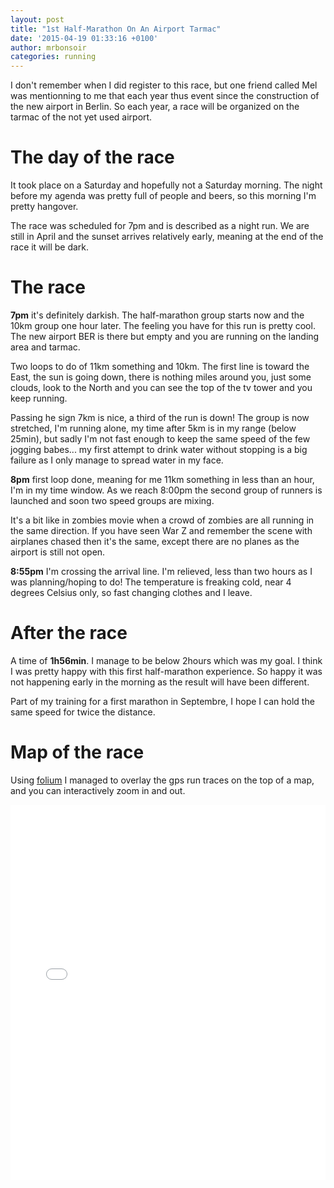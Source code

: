 ```yaml
---
layout: post
title: "1st Half-Marathon On An Airport Tarmac"
date: '2015-04-19 01:33:16 +0100'
author: mrbonsoir
categories: running
---
```


I don't remember when I did register to this race, but one friend called Mel was mentionning to me that each year thus event since the construction of the new airport in Berlin. So each year, a race will be organized on the tarmac of the not yet used airport.

# The day of the race

It took place on a Saturday and hopefully not a Saturday morning. The night before my agenda was pretty full of people and beers, so this morning I'm pretty hangover. 

The race was scheduled for 7pm and is described as a night run. We are still in April and the sunset arrives relatively early, meaning at the end of the race it will be dark.

# The race

**7pm** it's definitely darkish. The half-marathon group starts now and the 10km group one hour later. The feeling you have for this run is pretty cool. The new airport BER is there but empty and you are running on the landing area and tarmac. 

Two loops to do of 11km something and 10km. The first line is toward the East, the sun is going down, there is nothing miles around you, just some clouds, look to the North and you can see the top of the tv tower and you keep running.

Passing he sign 7km is nice, a third of the run is down! The group is now stretched, I'm running alone, my time after 5km is in my range (below 25min), but sadly I'm not fast enough to keep the same speed of the few jogging babes... my first attempt to drink water without stopping is a big failure as I only manage to spread water in my face.

**8pm** first loop done, meaning for me 11km something in less than an hour, I'm in my time window. As we reach 8:00pm the second group of runners is launched and soon two speed groups are mixing.

It's a bit like in zombies movie when a crowd of zombies are all running in the same direction. If you have seen War Z and remember the scene with airplanes chased then it's the same, except there are no planes as the airport is still not open.

**8:55pm** I'm crossing the arrival line. I'm relieved, less than two hours as I was planning/hoping to do! The temperature is freaking cold, near 4 degrees Celsius only, so fast changing clothes and I leave.

# After the race

A time of **1h56min**. I manage to be below 2hours which was my goal. I think I was pretty happy with this first half-marathon experience. So happy it was not happening early in the morning as the result will have been different.

Part of my training for a first marathon in Septembre, I hope I can hold the same speed for twice the distance.

# Map of the race

Using [folium][folium-link] I managed to overlay the gps run traces on the top of a map, and you can interactively zoom in and out.

<iframe src='/data/mapBerlinBER1.html' height="600px" width="100%" style="border:none;"></iframe>

[folium-link]:[https://python-visualization.github.io/folium/latest/]